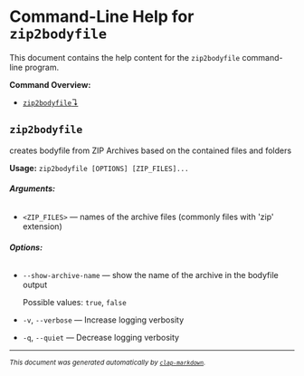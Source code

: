 # Command-Line Help for `zip2bodyfile`

This document contains the help content for the `zip2bodyfile` command-line program.

**Command Overview:**

* [`zip2bodyfile`↴](#zip2bodyfile)

## `zip2bodyfile`

creates bodyfile from ZIP Archives based on the contained files and folders

**Usage:** `zip2bodyfile [OPTIONS] [ZIP_FILES]...`

###### **Arguments:**

* `<ZIP_FILES>` — names of the archive files (commonly files with 'zip' extension)

###### **Options:**

* `--show-archive-name` — show the name of the archive in the bodyfile output

  Possible values: `true`, `false`

* `-v`, `--verbose` — Increase logging verbosity
* `-q`, `--quiet` — Decrease logging verbosity



<hr/>

<small><i>
    This document was generated automatically by
    <a href="https://crates.io/crates/clap-markdown"><code>clap-markdown</code></a>.
</i></small>

